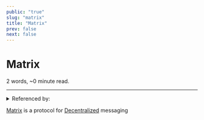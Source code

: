 ```yaml
---
public: "true"
slug: "matrix"
title: "Matrix"
prev: false
next: false
---
```

<script setup>
import { data } from '../../git.data.ts';
import { useData } from 'vitepress';
const pageData = useData();
</script>
<h1 class="p-name">Matrix</h1>
<p>2 words, ~0 minute read. <span v-html="data[`site/${pageData.page.value.relativePath}`]" /></p>
<hr/>

<details><summary>Referenced by:</summary><a href="/garden/cinny/index.md">Cinny</a><a href="/garden/commune/index.md">Commune</a><a href="/garden/synapse/index.md">Synapse</a></details>

[Matrix](https://matrix.org) is a protocol for [Decentralized](/garden/decentralized/index.md) messaging